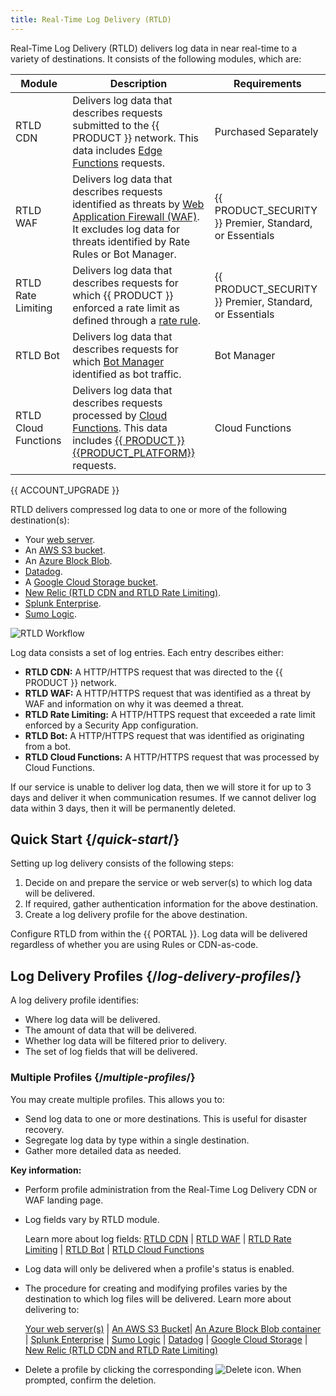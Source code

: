 ```yaml
---
title: Real-Time Log Delivery (RTLD)
---
```


Real-Time Log Delivery (RTLD) delivers log data in near real-time to a variety of destinations. It consists of the following modules, which are:

| Module               | Description                                                                                                                                                                                                               | Requirements                                            |
| -------------------- | ------------------------------------------------------------------------------------------------------------------------------------------------------------------------------------------------------------------------- | ------------------------------------------------------- |
| RTLD CDN             | Delivers log data that describes requests submitted to the {{ PRODUCT }} network. This data includes [Edge Functions](/applications/edge_functions) requests.                                                              | Purchased Separately                                    |
| RTLD WAF             | Delivers log data that describes requests identified as threats by [Web Application Firewall (WAF)](/applications/security/waf). <br />It excludes log data for threats identified by Rate Rules or Bot Manager.          | {{ PRODUCT_SECURITY }} Premier, Standard, or Essentials |
| RTLD Rate Limiting   | Delivers log data that describes requests for which {{ PRODUCT }} enforced a rate limit as defined through a [rate rule](/applications/security/rate_rules).                                                              | {{ PRODUCT_SECURITY }} Premier, Standard, or Essentials |
| RTLD Bot             | Delivers log data that describes requests for which [Bot Manager](/applications/security/bot_rules) identified as bot traffic.                                                                                            | Bot Manager                                             |
| RTLD Cloud Functions | Delivers log data that describes requests processed by [Cloud Functions](/applications/performance/serverless_compute). This data includes [{{ PRODUCT }} {{PRODUCT_PLATFORM}}](/applications/sites_frameworks) requests. | Cloud Functions                                         |

<Callout type="info">

  {{ ACCOUNT_UPGRADE }}

</Callout>

RTLD delivers compressed log data to one or more of the following destination(s):

-   Your [web server](/applications/logs/rtld/web_server_log_delivery).
-   An [AWS S3 bucket](/applications/logs/rtld/aws_s3_log_delivery).
-   An [Azure Block Blob](/applications/logs/rtld/azure_blob_storage_log_delivery).
-   [Datadog](/applications/logs/rtld/datadog_log_delivery).
-   A [Google Cloud Storage bucket](/applications/logs/rtld/google_cloud_storage_log_delivery).
-   [New Relic (RTLD CDN and RTLD Rate Limiting)](/applications/logs/rtld/new_relic_log_delivery).
-   [Splunk Enterprise](/applications/logs/rtld/splunk_enterprise_log_delivery).
-   [Sumo Logic](/applications/logs/rtld/sumo_logic_log_delivery).

![RTLD Workflow](/images/v7/logs/rtld-workflow.png)

Log data consists a set of log entries. Each entry describes either:

-   **RTLD CDN:** A HTTP/HTTPS request that was directed to the {{ PRODUCT }} network.
-   **RTLD WAF:** A HTTP/HTTPS request that was identified as a threat by WAF and information on why it was deemed a threat.
-   **RTLD Rate Limiting:** A HTTP/HTTPS request that exceeded a rate limit enforced by a Security App configuration.
-   **RTLD Bot:** A HTTP/HTTPS request that was identified as originating from a bot.
-   **RTLD Cloud Functions:** A HTTP/HTTPS request that was processed by Cloud Functions.

<Callout type="info">

  If our service is unable to deliver log data, then we will store it for up to 3 days and deliver it when communication resumes. If we cannot deliver log data within 3 days, then it will be permanently deleted.

</Callout>

## Quick Start {/*quick-start*/}

Setting up log delivery consists of the following steps:

1.  Decide on and prepare the service or web server(s) to which log data will be delivered.
2.  If required, gather authentication information for the above destination.
3.  Create a log delivery profile for the above destination.

<Callout type="info">

  Configure RTLD from within the {{ PORTAL }}. Log data will be delivered regardless of whether you are using Rules or CDN-as-code.

</Callout>

## Log Delivery Profiles {/*log-delivery-profiles*/}

A log delivery profile identifies:

-   Where log data will be delivered.
-   The amount of data that will be delivered.
-   Whether log data will be filtered prior to delivery.
-   The set of log fields that will be delivered.

### Multiple Profiles {/*multiple-profiles*/}

You may create multiple profiles. This allows you to:

-   Send log data to one or more destinations. This is useful for disaster recovery.
-   Segregate log data by type within a single destination.
-   Gather more detailed data as needed.

**Key information:**

-   Perform profile administration from the Real-Time Log Delivery CDN or WAF landing page.

-   Log fields vary by RTLD module.

    Learn more about log fields: [RTLD CDN](/applications/logs/rtld/log_fields_rtld_cdn) | [RTLD WAF](/applications/logs/rtld/log_fields_rtld_waf) | [RTLD Rate Limiting](/applications/logs/rtld/log_fields_rtld_rate_limiting) | [RTLD Bot](/applications/logs/rtld/log_fields_rtld_bot_manager) | [RTLD Cloud Functions](/applications/logs/rtld/log_fields_rtld_cloud_functions)

-   Log data will only be delivered when a profile's status is enabled.
-   The procedure for creating and modifying profiles varies by the destination to which log files will be delivered. Learn more about delivering to:

    [Your web server(s)](/applications/logs/rtld/web_server_log_delivery) | [An AWS S3 Bucket](/applications/logs/rtld/aws_s3_log_delivery)| [An Azure Block Blob container](/applications/logs/rtld/azure_blob_storage_log_delivery) | [Splunk Enterprise](/applications/logs/rtld/splunk_enterprise_log_delivery) | [Sumo Logic](/applications/logs/rtld/sumo_logic_log_delivery) | [Datadog](/applications/logs/rtld/datadog_log_delivery) | [Google Cloud Storage](/applications/logs/rtld/google_cloud_storage_log_delivery) | [New Relic (RTLD CDN and RTLD Rate Limiting)](/applications/logs/rtld/new_relic_log_delivery)

-   Delete a profile by clicking the corresponding <Image inline src="/images/v7/icons/delete-2.png" alt="Delete" /> icon. When prompted, confirm the deletion.
